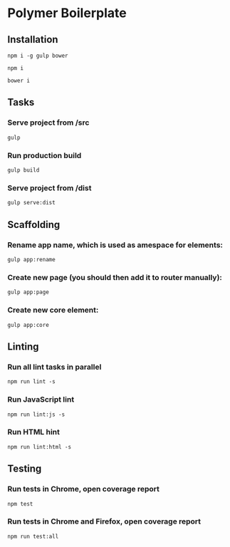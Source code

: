 # Polymer Boilerplate

## Installation

`npm i -g gulp bower`

`npm i`

`bower i`

## Tasks

### Serve project from /src

`gulp`

### Run production build

`gulp build` 

### Serve project from /dist

`gulp serve:dist`

## Scaffolding

### Rename app name, which is used as amespace for elements:

`gulp app:rename`

### Create new page (you should then add it to router manually):

`gulp app:page`

### Create new core element:

`gulp app:core`

## Linting

### Run all lint tasks in parallel

`npm run lint -s`

### Run JavaScript lint

`npm run lint:js -s`

### Run HTML hint

`npm run lint:html -s`

## Testing

### Run tests in Chrome, open coverage report

`npm test`

### Run tests in Chrome and Firefox, open coverage report

`npm run test:all`
